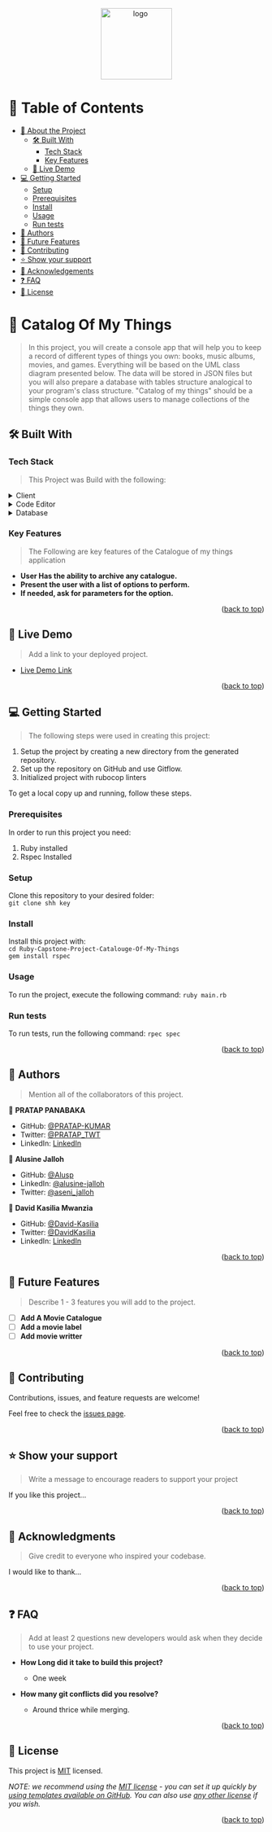 <a name="readme-top"></a>

<!--
HOW TO USE:
This is an example of how you may give instructions on setting up your project locally.

Modify this file to match your project and remove sections that don't apply.

REQUIRED SECTIONS:
- Table of Contents
- About the Project
  - Built With
  - Live Demo
- Getting Started
- Authors
- Future Features
- Contributing
- Show your support
- Acknowledgements
- License

After you're finished please remove all the comments and instructions!
-->

<div align="center">

  <img src="https://github.com/microverseinc/readme-template/raw/master/murple_logo.png" alt="logo" width="140"  height="auto" />
  <br/>
</div>

<!-- TABLE OF CONTENTS -->

# 📗 Table of Contents

- [📖 About the Project](#about-project)
  - [🛠 Built With](#built-with)
    - [Tech Stack](#tech-stack)
    - [Key Features](#key-features)
  - [🚀 Live Demo](#live-demo)
- [💻 Getting Started](#getting-started)
  - [Setup](#setup)
  - [Prerequisites](#prerequisites)
  - [Install](#install)
  - [Usage](#usage)
  - [Run tests](#run-tests)
- [👥 Authors](#authors)
- [🔭 Future Features](#future-features)
- [🤝 Contributing](#contributing)
- [⭐️ Show your support](#support)
- [🙏 Acknowledgements](#acknowledgements)
- [❓ FAQ](#faq)
- [📝 License](#license)

<!-- PROJECT DESCRIPTION -->

# 📖 Catalog Of My Things <a name="about-project"></a>

> In this project, you will create a console app that will help you to keep a record of different types of things you own: books, music albums, movies, and games. Everything will be based on the UML class diagram presented below. The data will be stored in JSON files but you will also prepare a database with tables structure analogical to your program's class structure. "Catalog of my things" should be a simple console app that allows users to manage collections of the things they own.

## 🛠 Built With <a name="built-with"></a>

### Tech Stack <a name="tech-stack"></a>

> This Project was Build with the following:

<details>
  <summary>Client</summary>
  <ul>
    <li><a href="https://reactjs.org/">Ruby</a></li>
    <li><a href="https://reactjs.org/">SQL</a></li>
    <li><a href="https://reactjs.org/">Rspec</a></li>
  </ul>
</details>

<details>
  <summary>Code Editor</summary>
  <ul>
    <li><a href="https://expressjs.com/">VSCode</a></li>
  </ul>
</details>

<details>
<summary>Database</summary>
  <ul>
    <li><a href="https://www.postgresql.org/">PostgreSQL</a></li>
  </ul>
</details>

<!-- Features -->

### Key Features <a name="key-features"></a>

> The Following are key features of the Catalogue of my things application

- **User Has the ability to archive any catalogue.**
- **Present the user with a list of options to perform.**
- **If needed, ask for parameters for the option.**

<p align="right">(<a href="#readme-top">back to top</a>)</p>

<!-- LIVE DEMO -->

## 🚀 Live Demo <a name="live-demo"></a>

> Add a link to your deployed project.

- [Live Demo Link](https://yourdeployedapplicationlink.com)

<p align="right">(<a href="#readme-top">back to top</a>)</p>

<!-- GETTING STARTED -->

## 💻 Getting Started <a name="getting-started"></a>

> The following steps were used in creating this project:
1. Setup the project by creating a new directory from the generated repository.
2. Set up the repository on GitHub and use Gitflow.
3. Initialized project with rubocop linters

To get a local copy up and running, follow these steps.

### Prerequisites

In order to run this project you need: 
1. Ruby installed
2. Rspec Installed

<!--
Example command:

```sh
 gem install rails
```
 -->

### Setup

Clone this repository to your desired folder:<br/>
`git clone shh key`

<!--
Example commands:

```sh
  cd my-folder
  git clone git@github.com:myaccount/my-project.git
```
--->

### Install

Install this project with:<br/>
`cd Ruby-Capstone-Project-Catalouge-Of-My-Things`<br/>
`gem install rspec`


<!--
Example command:

```sh
  cd my-project
  gem install
```
--->

### Usage

To run the project, execute the following command:
`ruby main.rb`
<!--
Example command:

```sh
  rails server
```
--->

### Run tests

To run tests, run the following command:
`rpec spec`
<!--
Example command:

```sh
  bin/rails test test/models/article_test.rb
```
--->

<p align="right">(<a href="#readme-top">back to top</a>)</p>

<!-- AUTHORS -->

## 👥 Authors <a name="authors"></a>

> Mention all of the collaborators of this project.

👤 **PRATAP PANABAKA**

- GitHub: [@PRATAP-KUMAR](https://github.com/PRATAP-KUMAR)
- Twitter: [@PRATAP_TWT](https://twitter.com/PRATAP_TWT)
- LinkedIn: [LinkedIn](https://www.linkedin.com/in/pratap-kumar-panabaka-755489236/)

👤 **Alusine Jalloh**

- GitHub: [@Alusp](https://github.com/Alusp)
- LinkedIn: [@alusine-jalloh](https://www.linkedin.com/in/alusine-jalloh)
- Twitter: [@aseni_jalloh](https://twitter.com/aseni_jalloh)

👤 **David Kasilia Mwanzia**

- GitHub: [@David-Kasilia ](https://github.com/githubhandle)
- Twitter: [@DavidKasilia](https://twitter.com/twitterhandle)
- LinkedIn: [LinkedIn](https://linkedin.com/in/linkedinhandle)


<p align="right">(<a href="#readme-top">back to top</a>)</p>

<!-- FUTURE FEATURES -->

## 🔭 Future Features <a name="future-features"></a>

> Describe 1 - 3 features you will add to the project.

- [ ] **Add A Movie Catalogue**
- [ ] **Add a movie label**
- [ ] **Add movie writter**

<p align="right">(<a href="#readme-top">back to top</a>)</p>

<!-- CONTRIBUTING -->

## 🤝 Contributing <a name="contributing"></a>

Contributions, issues, and feature requests are welcome!

Feel free to check the [issues page](../../issues/).

<p align="right">(<a href="#readme-top">back to top</a>)</p>

<!-- SUPPORT -->

## ⭐️ Show your support <a name="support"></a>

> Write a message to encourage readers to support your project

If you like this project...

<p align="right">(<a href="#readme-top">back to top</a>)</p>

<!-- ACKNOWLEDGEMENTS -->

## 🙏 Acknowledgments <a name="acknowledgements"></a>

> Give credit to everyone who inspired your codebase.

I would like to thank...

<p align="right">(<a href="#readme-top">back to top</a>)</p>

<!-- FAQ (optional) -->

## ❓ FAQ <a name="faq"></a>

> Add at least 2 questions new developers would ask when they decide to use your project.

- **How Long did it take to build this project?**

  - One week

- **How many git conflicts did you resolve?**

  - Around thrice while merging.

<p align="right">(<a href="#readme-top">back to top</a>)</p>

<!-- LICENSE -->

## 📝 License <a name="license"></a>

This project is [MIT](./LICENSE) licensed.

_NOTE: we recommend using the [MIT license](https://choosealicense.com/licenses/mit/) - you can set it up quickly by [using templates available on GitHub](https://docs.github.com/en/communities/setting-up-your-project-for-healthy-contributions/adding-a-license-to-a-repository). You can also use [any other license](https://choosealicense.com/licenses/) if you wish._

<p align="right">(<a href="#readme-top">back to top</a>)</p>
